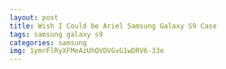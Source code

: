 ```yaml
---
layout: post
title: Wish I Could be Ariel Samsung Galaxy S9 Case
tags: samsung galaxy s9
categories: samsung
img: 1ymrFlRyXFMeAzUhQVDVGvG1wDRV6-33e
---
```

